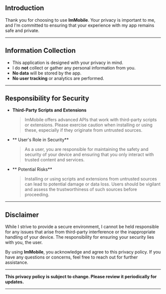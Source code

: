 ## Introduction

Thank you for choosing to use **ImMobile**. Your privacy is important to me, and I'm committed to ensuring that your experience with my app remains safe and private.

---

## Information Collection

- This application is designed with your privacy in mind.  
- I do **not** collect or gather any personal information from you.  
- **No data** will be stored by the app.  
- **No user tracking** or analytics are performed.  

---

## Responsibility for Security

- **Third-Party Scripts and Extensions**  
  > ImMobile offers advanced APIs that work with third-party scripts or extensions. Please exercise caution when installing or using these, especially if they originate from untrusted sources.

- ** User's Role in Security**  
  > As a user, you are responsible for maintaining the safety and security of your device and ensuring that you only interact with trusted content and services.

- ** Potential Risks**  
  > Installing or using scripts and extensions from untrusted sources can lead to potential damage or data loss. Users should be vigilant and assess the trustworthiness of such sources before proceeding.

---

## Disclaimer

While I strive to provide a secure environment, I cannot be held responsible for any issues that arise from third-party interference or the inappropriate handling of your device. The responsibility for ensuring your security lies with you, the user.

By using **ImMobile**, you acknowledge and agree to this privacy policy. If you have any questions or concerns, feel free to reach out for further assistance.

---

**This privacy policy is subject to change. Please review it periodically for updates.**

---
